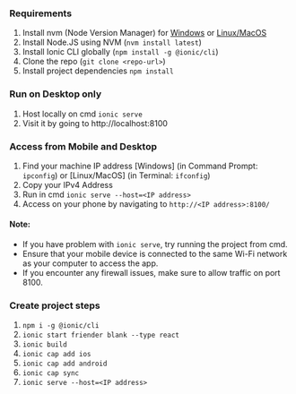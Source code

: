 ### Requirements
1. Install nvm (Node Version Manager) for [Windows](https://github.com/coreybutler/nvm-windows) or [Linux/MacOS](https://github.com/nvm-sh/nvm)
2. Install Node.JS using NVM (`nvm install latest`)
3. Install Ionic CLI globally (`npm install -g @ionic/cli`)
4. Clone the repo (`git clone <repo-url>`)
5. Install project dependencies `npm install`


### Run on Desktop only
1. Host locally on cmd `ionic serve`
3. Visit it by going to http://localhost:8100

### Access from Mobile and Desktop
1. Find your machine IP address [Windows] (in Command Prompt: `ipconfig`) or [Linux/MacOS] (in Terminal: `ifconfig`)
2. Copy your IPv4 Address
3. Run in cmd `ionic serve --host=<IP address>`
4. Access on your phone by navigating to `http://<IP address>:8100/`

#### Note: 
- If you have problem with `ionic serve`, try running the project from cmd.
- Ensure that your mobile device is connected to the same Wi-Fi network as your computer to access the app.
- If you encounter any firewall issues, make sure to allow traffic on port 8100.

### Create project steps
1. `npm i -g @ionic/cli`
2. `ionic start friender blank --type react`
3. `ionic build`
4. `ionic cap add ios`
5. `ionic cap add android`
6. `ionic cap sync`
7. `ionic serve --host=<IP address>`